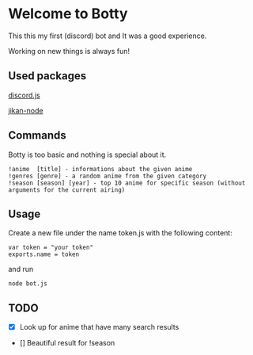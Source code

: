 # Welcome to Botty

  This this my first (discord) bot and It was a good experience.

  Working on new things is always fun!

## Used packages
   [discord.js](https://discord.js.org/#/)
  
   [jikan-node](https://github.com/xy137/jikan-node)

## Commands
Botty is too basic and nothing is special about it.

  	!anime  [title] - informations about the given anime
	!genres [genre] - a random anime from the given category
	!season [season] [year] - top 10 anime for specific season (without arguments for the current airing)

## Usage
Create a new file under the name token.js with the following content:

	var token = "your token"
	exports.name = token
	
and run

	node bot.js

## TODO
- [X] Look up for anime that have many search results
- [] Beautiful result for !season
